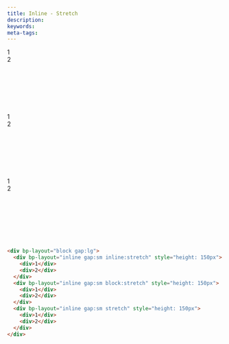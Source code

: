 ```yaml
---
title: Inline - Stretch
description: 
keywords:
meta-tags:
---
```


<div bp-layout="block gap:lg">
  <div bp-layout="inline gap:sm inline:stretch" style="height: 150px" demo>
    <div>1</div>
    <div>2</div>
  </div>
  <div bp-layout="inline gap:sm block:stretch" style="height: 150px" demo>
    <div>1</div>
    <div>2</div>
  </div>
  <div bp-layout="inline gap:sm stretch" style="height: 150px" demo>
    <div>1</div>
    <div>2</div>
  </div>
</div>

```html
<div bp-layout="block gap:lg">
  <div bp-layout="inline gap:sm inline:stretch" style="height: 150px">
    <div>1</div>
    <div>2</div>
  </div>
  <div bp-layout="inline gap:sm block:stretch" style="height: 150px">
    <div>1</div>
    <div>2</div>
  </div>
  <div bp-layout="inline gap:sm stretch" style="height: 150px">
    <div>1</div>
    <div>2</div>
  </div>
</div>
```
